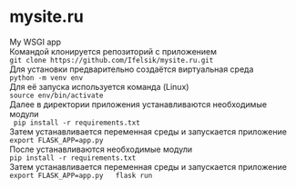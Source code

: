 # mysite.ru
 My WSGI app  
Командой клонируется репозиторий с приложением  
`
git clone https://github.com/Ifelsik/mysite.ru.git
`  
Для установки предварительно создаётся виртуальная среда  
`
python -m venv env
`  
Для её запуска используется команда (Linux)  
`
source env/bin/activate
`  
Далее в директории приложения устанавливаются необходимые модули  
` 
pip install -r requirements.txt
`  
Затем устанавливается переменная среды и запускается приложение  
`
export FLASK_APP=app.py  
`  
После устанавливаются необходимые модули   
`
pip install -r requirements.txt
`  
Затем устанавливается переменная среды и запускается приложение  
`
export FLASK_APP=app.py  
flask run
`  
